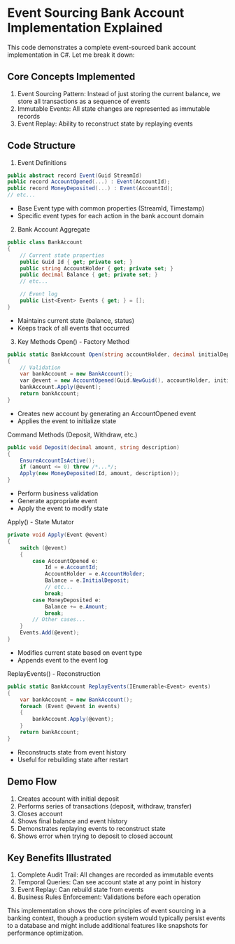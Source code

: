 # Event Sourcing Bank Account Implementation Explained
This code demonstrates a complete event-sourced bank account implementation in C#. Let me break it down:

## Core Concepts Implemented
1. Event Sourcing Pattern: Instead of just storing the current balance, we store all transactions as a sequence of events
2. Immutable Events: All state changes are represented as immutable records
3. Event Replay: Ability to reconstruct state by replaying events

## Code Structure
1. Event Definitions

```csharp
public abstract record Event(Guid StreamId)
public record AccountOpened(...) : Event(AccountId);
public record MoneyDeposited(...) : Event(AccountId);
// etc...
```
- Base Event type with common properties (StreamId, Timestamp)
- Specific event types for each action in the bank account domain

2. Bank Account Aggregate

```csharp
public class BankAccount
{
    // Current state properties
    public Guid Id { get; private set; }
    public string AccountHolder { get; private set; }
    public decimal Balance { get; private set; }
    // etc...

    // Event log
    public List<Event> Events { get; } = [];
}
```
- Maintains current state (balance, status)
- Keeps track of all events that occurred

3. Key Methods
Open() - Factory Method

```csharp
public static BankAccount Open(string accountHolder, decimal initialDeposit, string currency = "USD")
{
    // Validation
    var bankAccount = new BankAccount();
    var @event = new AccountOpened(Guid.NewGuid(), accountHolder, initialDeposit, currency);
    bankAccount.Apply(@event);
    return bankAccount;
}
```
- Creates new account by generating an AccountOpened event
- Applies the event to initialize state

Command Methods (Deposit, Withdraw, etc.)

```csharp
public void Deposit(decimal amount, string description)
{
    EnsureAccountIsActive();
    if (amount <= 0) throw /*...*/;
    Apply(new MoneyDeposited(Id, amount, description));
}
```

- Perform business validation
- Generate appropriate event
- Apply the event to modify state

Apply() - State Mutator

```csharp
private void Apply(Event @event)
{
    switch (@event)
    {
        case AccountOpened e:
            Id = e.AccountId;
            AccountHolder = e.AccountHolder;
            Balance = e.InitialDeposit;
            // etc...
            break;
        case MoneyDeposited e:
            Balance += e.Amount;
            break;
        // Other cases...
    }
    Events.Add(@event);
}
```
- Modifies current state based on event type
- Appends event to the event log

ReplayEvents() - Reconstruction

```csharp
public static BankAccount ReplayEvents(IEnumerable<Event> events)
{
    var bankAccount = new BankAccount();
    foreach (Event @event in events)
    {
        bankAccount.Apply(@event);
    }
    return bankAccount;
}
```
- Reconstructs state from event history
- Useful for rebuilding state after restart

## Demo Flow
1. Creates account with initial deposit
2. Performs series of transactions (deposit, withdraw, transfer)
3. Closes account
4. Shows final balance and event history
5. Demonstrates replaying events to reconstruct state
6. Shows error when trying to deposit to closed account

## Key Benefits Illustrated
1. Complete Audit Trail: All changes are recorded as immutable events
2. Temporal Queries: Can see account state at any point in history
3. Event Replay: Can rebuild state from events
4. Business Rules Enforcement: Validations before each operation

This implementation shows the core principles of event sourcing in a banking context, though a production system would typically persist events to a database and might include additional features like snapshots for performance optimization.
